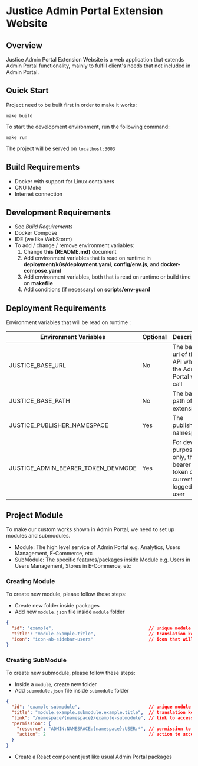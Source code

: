 # Justice Admin Portal Extension Website

## Overview
Justice Admin Portal Extension Website is a web application that extends Admin Portal functionality, mainly to fulfill client's needs that not included in Admin Portal.

## Quick Start
Project need to be built first in order to make it works:
```
make build
```

To start the development environment, run the following command:
```
make run
```
The project will be served on `localhost:3003`

## Build Requirements
* Docker with support for Linux containers
* GNU Make
* Internet connection

## Development Requirements
* See _Build Requirements_
* Docker Compose
* IDE (we like WebStorm)
* To add / change / remove environment variables:
    1. Change **this (README.md)** document
    2. Add environment variables that is read on runtime in **deployment/k8s/deployment.yaml**,  **config/env.js**, and  **docker-compose.yaml**
    3. Add environment variables, both that is read on runtime or build time on **makefile**
    4. Add conditions (if necessary) on **scripts/env-guard**

## Deployment Requirements
Environment variables that will be read on runtime :

| Environment Variables              | Optional | Description                                                        |
|------------------------------------|----------|--------------------------------------------------------------------|
| JUSTICE_BASE_URL                   | No       | The base url of the API which the Admin Portal will call           |
| JUSTICE_BASE_PATH                  | No       | The base path of extension                                         |
| JUSTICE_PUBLISHER_NAMESPACE        | Yes      | The publisher namespace                                            |
| JUSTICE_ADMIN_BEARER_TOKEN_DEVMODE | Yes      | For dev purpose only, the bearer token of currently logged in user |

## Project Module
To make our custom works shown in Admin Portal, we need to set up modules and submodules.
- Module: The high level service of Admin Portal e.g. Analytics, Users Management, E-Commerce, etc
- SubModule: The specific features/packages inside Module e.g. Users in Users Management, Stores in E-Commerce, etc

### Creating Module
To create new module, please follow these steps:
- Create new folder inside packages
- Add new `module.json` file inside `module` folder
```json
{
  "id": "example",                                    // unique module id
  "title": "module.example.title",                    // translation key for module title
  "icon": "icon-ab-sidebar-users"                     // icon that will be shown in AP sidebar
}
```

### Creating SubModule
To create new submodule, please follow these steps:
- Inside a `module`, create new folder
- Add `submodule.json` file inside `submodule` folder
```json
{
  "id": "example-submodule",                          // unique module id
  "title": "module.example.submodule.example.title",  // translation key for module title
  "link": "/namespace/{namespace}/example-submodule", // link to access the submodule page
  "permission": {
    "resource": "ADMIN:NAMESPACE:{namespace}:USER:*", // permission to access submodule
    "action": 2                                       // action to access from AP sidebar
  }
}
```
- Create a React component just like usual Admin Portal packages